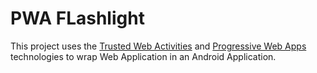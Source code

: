 # PWA FLashlight

This project uses the
[Trusted Web Activities](https://developers.google.com/web/updates/2017/10/using-twa) and [Progressive Web Apps](https://developer.mozilla.org/en-US/docs/Web/Progressive_web_apps) technologies
to wrap Web Application in an Android Application.
